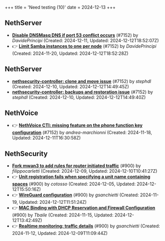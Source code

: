 +++
title = 'Need testing (10)'
date = 2024-12-13
+++

## NethServer
- **[Disable DNSMasq DNS if port 53 conflict occurs](https://github.com/NethServer/dev/issues/7210)** (#7152) by *DavidePrincipi* (Created: 2024-12-11, Updated: 2024-12-12T18:52:07Z)
- :point_right: **[Limit Samba instances to one per node](https://github.com/NethServer/dev/issues/7159)** (#7152) by *DavidePrincipi* (Created: 2024-11-20, Updated: 2024-12-12T18:52:28Z)

## NethServer
- **[nethsecurity-controller: clone and move issue](https://github.com/NethServer/dev/issues/7204)** (#7152) by *stephdl* (Created: 2024-12-10, Updated: 2024-12-12T14:49:45Z)
- **[nethsecurity-controller: backups and restoration issue](https://github.com/NethServer/dev/issues/7203)** (#7152) by *stephdl* (Created: 2024-12-10, Updated: 2024-12-12T14:49:40Z)

## NethVoice
- :point_right: **[NethVoice CTI: missing feature on the phone function key configuration](https://github.com/NethServer/dev/issues/7152)** (#7152) by *andrea-marchionni* (Created: 2024-11-18, Updated: 2024-12-11T16:30:58Z)

## NethSecurity
- **[Fork mwan3 to add rules for router initiated traffic](https://github.com/NethServer/nethsecurity/issues/963)** (#900) by *filippocarletti* (Created: 2024-12-09, Updated: 2024-12-10T10:41:27Z)
- :point_right: **[Unit registration fails when specifying a unit name containing spaces](https://github.com/NethServer/nethsecurity/issues/952)** (#900) by *cotosso* (Created: 2024-12-05, Updated: 2024-12-12T15:50:16Z)
- :point_right: **[WireGuard configuration](https://github.com/NethServer/nethsecurity/issues/921)** (#900) by *gsanchietti* (Created: 2024-11-19, Updated: 2024-12-12T11:51:24Z)
- :point_right: **[MAC Binding with DHCP Reservation and Firewall Configuration](https://github.com/NethServer/nethsecurity/issues/918)** (#900) by *Tbaile* (Created: 2024-11-15, Updated: 2024-12-12T13:42:49Z)
- :point_right: **[Realtime monitoring: traffic details](https://github.com/NethServer/nethsecurity/issues/900)** (#900) by *gsanchietti* (Created: 2024-11-12, Updated: 2024-12-09T11:09:44Z)

